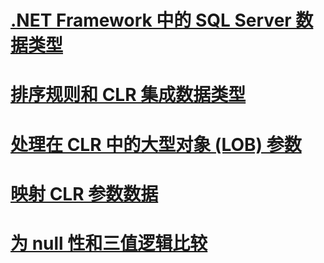# [.NET Framework 中的 SQL Server 数据类型](sql-server-data-types-in-the-net-framework.md)
# [排序规则和 CLR 集成数据类型](collation-and-clr-integration-data-types.md)
# [处理在 CLR 中的大型对象 (LOB) 参数](handling-large-object-lob-parameters-in-the-clr.md)
# [映射 CLR 参数数据](mapping-clr-parameter-data.md)
# [为 null 性和三值逻辑比较](nullability-and-three-value-logic-comparisons.md)
